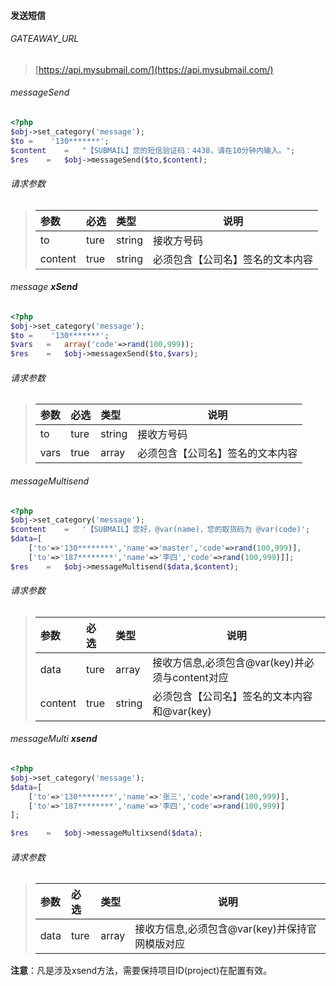 #### 发送短信

###### GATEAWAY_URL
> [https://api.mysubmail.com/](https://api.mysubmail.com/)
###### messageSend
``` php
<?php 
$obj->set_category('message');
$to =    '130*******';
$content    =   "【SUBMAIL】您的短信验证码：4438，请在10分钟内输入。";
$res    =   $obj->messageSend($to,$content);
```
###### 请求参数
> | 参数 | 必选 | 类型   | 说明                                    |
> | :--- | :--- | :----- | --------------------------------------- |
> | to | ture | string | 接收方号码                            |
> | content | true | string    | 必须包含【公司名】签名的文本内容|
###### message **xSend**
``` php
<?php 
$obj->set_category('message');
$to =    '130*******';
$vars   =   array('code'=>rand(100,999));
$res    =   $obj->messagexSend($to,$vars);
```
###### 请求参数
> | 参数 | 必选 | 类型   | 说明                                    |
> | :--- | :--- | :----- | --------------------------------------- |
> | to | ture | string | 接收方号码                            |
> | vars | true | array    | 必须包含【公司名】签名的文本内容|


###### messageMultisend
``` php
<?php 
$obj->set_category('message');
$content    =   '【SUBMAIL】您好，@var(name)，您的取货码为 @var(code)';
$data=[
    ['to'=>'130********','name'=>'master','code'=>rand(100,999)],
    ['to'=>'187********','name'=>'李四','code'=>rand(100,999)]];
$res    =   $obj->messageMultisend($data,$content);
```
###### 请求参数
> | 参数 | 必选 | 类型   | 说明                                    |
> | :--- | :--- | :----- | --------------------------------------- |
> | data | ture | array | 接收方信息,必须包含@var(key)并必须与content对应|
> | content | true | string    | 必须包含【公司名】签名的文本内容和@var(key)|

###### messageMulti **xsend**
``` php
<?php 
$obj->set_category('message');
$data=[
    ['to'=>'130********','name'=>'张三','code'=>rand(100,999)],
    ['to'=>'187********','name'=>'李四','code'=>rand(100,999)]
];

$res    =   $obj->messageMultixsend($data);
```
###### 请求参数
> | 参数 | 必选 | 类型   | 说明                                    |
> | :--- | :--- | :----- | --------------------------------------- |
> | data | ture | array | 接收方信息,必须包含@var(key)并保持官网模版对应 |  

**注意**：凡是涉及xsend方法，需要保持项目ID(project)在配置有效。